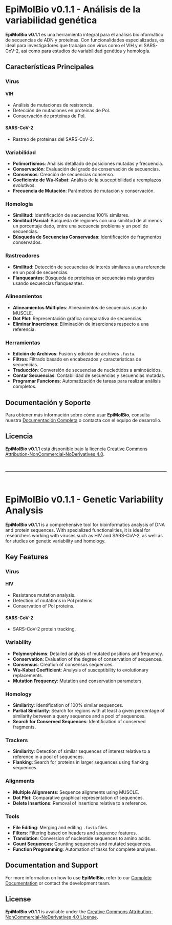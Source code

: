 # EpiMolBio v0.1.1 - Análisis de la variabilidad genética

**EpiMolBio v0.1.1** es una herramienta integral para el análisis bioinformático de secuencias de ADN y proteínas. Con funcionalidades especializadas, es ideal para investigadores que trabajan con virus como el VIH y el SARS-CoV-2, así como para estudios de variabilidad genética y homología.

## Características Principales

### Virus

#### VIH

- Análisis de mutaciones de resistencia.
- Detección de mutaciones en proteínas de Pol.
- Conservación de proteínas de Pol.

#### SARS-CoV-2

- Rastreo de proteínas del SARS-CoV-2.

### Variabilidad

- **Polimorfismos**: Análisis detallado de posiciones mutadas y frecuencia.
- **Conservación**: Evaluación del grado de conservación de secuencias.
- **Consensos**: Creación de secuencias consenso.
- **Coeficiente de Wu-Kabat**: Análisis de la susceptibilidad a reemplazos evolutivos.
- **Frecuencia de Mutación**: Parámetros de mutación y conservación.

### Homología

- **Similitud**: Identificación de secuencias 100% similares.
- **Similitud Parcial**: Búsqueda de regiones con una similitud de al menos un porcentaje dado, entre una secuencia problema y un pool de secuencias.
- **Búsqueda de Secuencias Conservadas**: Identificación de fragmentos conservados.

### Rastreadores

- **Similitud**: Detección de secuencias de interés similares a una referencia en un pool de secuencias.
- **Flanqueantes**: Búsqueda de proteínas en secuencias más grandes usando secuencias flanqueantes.

### Alineamientos

- **Alineamientos Múltiples**: Alineamientos de secuencias usando MUSCLE.
- **Dot Plot**: Representación gráfica comparativa de secuencias.
- **Eliminar Inserciones**: Eliminación de inserciones respecto a una referencia.

### Herramientas

- **Edición de Archivos**: Fusión y edición de archivos `.fasta`.
- **Filtros**: Filtrado basado en encabezados y características de secuencias.
- **Traducción**: Conversión de secuencias de nucleótidos a aminoácidos.
- **Contar Secuencias**: Contabilidad de secuencias y secuencias mutadas.
- **Programar Funciones**: Automatización de tareas para realizar análisis completos.

## Documentación y Soporte

Para obtener más información sobre cómo usar **EpiMolBio**, consulta nuestra [Documentación Completa](https://epimolbio.com/wp-content/uploads/2024/03/Manual-Usuario-Espanol.pdf) o contacta con el equipo de desarrollo.

## Licencia

**EpiMolBio v0.1.1** está disponible bajo la licencia [Creative Commons Attribution-NonCommercial-NoDerivatives 4.0](https://creativecommons.org/licenses/by-nc-nd/4.0/).

<br>

---

<br>

# EpiMolBio v0.1.1 - Genetic Variability Analysis

**EpiMolBio v0.1.1** is a comprehensive tool for bioinformatics analysis of DNA and protein sequences. With specialized functionalities, it is ideal for researchers working with viruses such as HIV and SARS-CoV-2, as well as for studies on genetic variability and homology.

## Key Features

### Virus

#### HIV

- Resistance mutation analysis.
- Detection of mutations in Pol proteins.
- Conservation of Pol proteins.

#### SARS-CoV-2

- SARS-CoV-2 protein tracking.

### Variability

- **Polymorphisms**: Detailed analysis of mutated positions and frequency.
- **Conservation**: Evaluation of the degree of conservation of sequences.
- **Consensus**: Creation of consensus sequences.
- **Wu-Kabat Coefficient**: Analysis of susceptibility to evolutionary replacements.
- **Mutation Frequency**: Mutation and conservation parameters.

### Homology

- **Similarity**: Identification of 100% similar sequences.
- **Partial Similarity**: Search for regions with at least a given percentage of similarity between a query sequence and a pool of sequences.
- **Search for Conserved Sequences**: Identification of conserved fragments.

### Trackers

- **Similarity**: Detection of similar sequences of interest relative to a reference in a pool of sequences.
- **Flanking**: Search for proteins in larger sequences using flanking sequences.

### Alignments

- **Multiple Alignments**: Sequence alignments using MUSCLE.
- **Dot Plot**: Comparative graphical representation of sequences.
- **Delete Insertions**: Removal of insertions relative to a reference.

### Tools

- **File Editing**: Merging and editing `.fasta` files.
- **Filters**: Filtering based on headers and sequence features.
- **Translation**: Conversion of nucleotide sequences to amino acids.
- **Count Sequences**: Counting sequences and mutated sequences.
- **Function Programming**: Automation of tasks for complete analyses.

## Documentation and Support

For more information on how to use **EpiMolBio**, refer to our [Complete Documentation](https://epimolbio.com/wp-content/uploads/2024/03/User-Manual-English.pdf) or contact the development team.

## License

**EpiMolBio v0.1.1** is available under the [Creative Commons Attribution-NonCommercial-NoDerivatives 4.0 License](https://creativecommons.org/licenses/by-nc-nd/4.0/).

